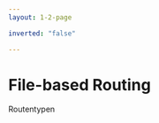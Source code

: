 ```yaml
---
layout: 1-2-page

inverted: "false"

---
```


# File-based Routing

Routentypen

<template v-slot:right>

<div class="px-4 pt-8 flex flex-col">

### Verschiedene Routentypen

<div class="flex mt-4 text-sm flex-wrap">
  <ListItem class="w-72">

  #### Index-Route

  Definiert die Route für `/`. <br> Beispiele: `index.page.ts` oder `(home).page.ts`  

  </ListItem>

  <ListItem class="w-72">

  #### Statische Routen
  
  Definiert durch den Dateinamen, z.B. `about.page.ts` für die Route `/about`

  </ListItem>

  <ListItem class="w-72">

  #### Dynamische Routen

  Definiert durch Dateinamen in eckigen Klammern, z.B. `[productId].page.ts` für die Route `/products/:productId`.

  </ListItem>

<ListItem class="w-72">

#### Layout Routen

Übergeordnete Datei und untergeordnetes Verzeichnis mit demselben Namen, z.B. `products.page.ts` und `products/[productId].page.ts`.

  </ListItem>

<ListItem class="w-72">

#### Catch-all Routen

Wildcard Routen, z.B. <br>`[...not-found].page.ts`. Leitet alle unbekannten Routen auf <br> `/not-found` weiter.

  </ListItem>

<ListItem class="w-72">

#### Gruppierungen

Gruppiert einzelne Routen "thematisch", jedoch ohne das Routing zu beeinflussen: `(auth)/signup.page.ts` und `(auth)/login.page.ts` sind unter `/signup` und `/login` zu finden.

  </ListItem>
</div>



</div>





</template>
